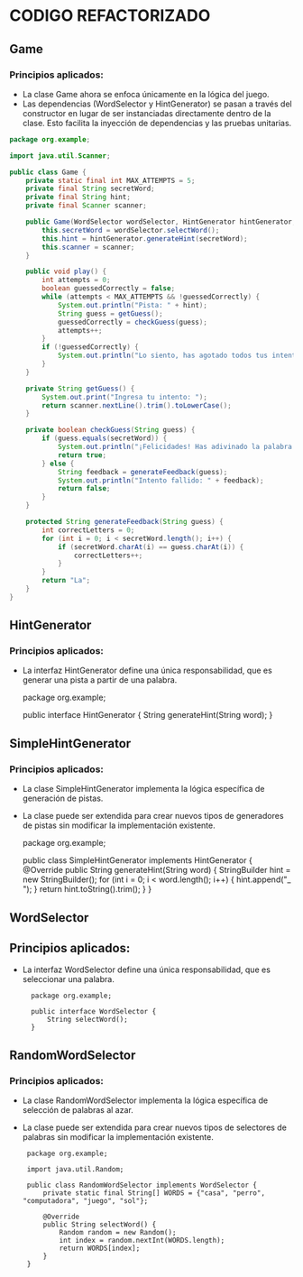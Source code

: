# CODIGO REFACTORIZADO

## Game
### Principios aplicados:

* La clase Game ahora se enfoca únicamente en la lógica del juego.
* Las dependencias (WordSelector y HintGenerator) se pasan a través del constructor en lugar de ser instanciadas directamente dentro de la clase. Esto facilita la inyección de dependencias y las pruebas unitarias.

```java
package org.example;

import java.util.Scanner;

public class Game {
    private static final int MAX_ATTEMPTS = 5;
    private final String secretWord;
    private final String hint;
    private final Scanner scanner;

    public Game(WordSelector wordSelector, HintGenerator hintGenerator, Scanner scanner) {
        this.secretWord = wordSelector.selectWord();
        this.hint = hintGenerator.generateHint(secretWord);
        this.scanner = scanner;
    }

    public void play() {
        int attempts = 0;
        boolean guessedCorrectly = false;
        while (attempts < MAX_ATTEMPTS && !guessedCorrectly) {
            System.out.println("Pista: " + hint);
            String guess = getGuess();
            guessedCorrectly = checkGuess(guess);
            attempts++;
        }
        if (!guessedCorrectly) {
            System.out.println("Lo siento, has agotado todos tus intentos. La palabra correcta era: " + secretWord);
        }
    }

    private String getGuess() {
        System.out.print("Ingresa tu intento: ");
        return scanner.nextLine().trim().toLowerCase();
    }

    private boolean checkGuess(String guess) {
        if (guess.equals(secretWord)) {
            System.out.println("¡Felicidades! Has adivinado la palabra.");
            return true;
        } else {
            String feedback = generateFeedback(guess);
            System.out.println("Intento fallido: " + feedback);
            return false;
        }
    }

    protected String generateFeedback(String guess) {
        int correctLetters = 0;
        for (int i = 0; i < secretWord.length(); i++) {
            if (secretWord.charAt(i) == guess.charAt(i)) {
                correctLetters++;
            }
        }
        return "La";
    }
}
```

## HintGenerator
### Principios aplicados:

* La interfaz HintGenerator define una única responsabilidad, que es generar una pista a partir de una palabra.


    package org.example;

    public interface HintGenerator {
    String generateHint(String word);
    }

## SimpleHintGenerator
### Principios aplicados:

*  La clase SimpleHintGenerator implementa la lógica específica de generación de pistas.
*  La clase puede ser extendida para crear nuevos tipos de generadores de pistas sin modificar la implementación existente.


    package org.example;

    public class SimpleHintGenerator implements HintGenerator {
    @Override
        public String generateHint(String word) {
            StringBuilder hint = new StringBuilder();
            for (int i = 0; i < word.length(); i++) {
                hint.append("_ ");
            }
            return hint.toString().trim();
        }
    }
## WordSelector
## Principios aplicados:

* La interfaz WordSelector define una única responsabilidad, que es seleccionar una palabra.

        package org.example;

        public interface WordSelector {
            String selectWord();
        }

## RandomWordSelector
### Principios aplicados:

*  La clase RandomWordSelector implementa la lógica específica de selección de palabras al azar.
*  La clase puede ser extendida para crear nuevos tipos de selectores de palabras sin modificar la implementación existente.

        package org.example;

        import java.util.Random;

        public class RandomWordSelector implements WordSelector {
            private static final String[] WORDS = {"casa", "perro", "computadora", "juego", "sol"};

            @Override
            public String selectWord() {
                Random random = new Random();
                int index = random.nextInt(WORDS.length);
                return WORDS[index];
            }
        }

